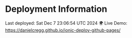 # Deployment Information
Last deployed: Sat Dec  7 23:06:54 UTC 2024
🌍 Live Demo: https://danielcregg.github.io/ionic-deploy-github-pages/
